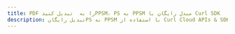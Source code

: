 ---title: PDF را به  تبدیل کنیدPPSM، PS به PPSM مبدل رایگان یا Curl SDKdescription: تبدیل رایگانPS به PPSM با استفاده از Curl Cloud APIs & SDK همچنین اسناد PDF را در Cloud ایجاد، ویرایش و رندر کنید.---